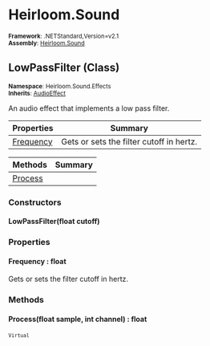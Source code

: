 # Heirloom.Sound

<small>**Framework**: .NETStandard,Version=v2.1</small>  
<small>**Assembly**: [Heirloom.Sound](../Heirloom.Sound/Heirloom.Sound.md)</small>  

## LowPassFilter (Class)
<small>**Namespace**: Heirloom.Sound.Effects</sub></small>  
<small>**Inherits**: [AudioEffect](Heirloom.Sound.AudioEffect.md)</small>  

An audio effect that implements a low pass filter.

| Properties             | Summary                                  |
|------------------------|------------------------------------------|
| [Frequency](#FREQCD27) | Gets or sets the filter cutoff in hertz. |

| Methods              | Summary |
|----------------------|---------|
| [Process](#PROC9CD8) |         |

### Constructors

#### LowPassFilter(float cutoff)

### Properties

#### <a name="FREQCD27"></a> Frequency : float


Gets or sets the filter cutoff in hertz.

### Methods

#### <a name="PROC1C94"></a> Process(float sample, int channel) : float
<small>`Virtual`</small>


